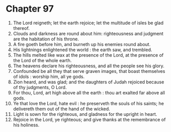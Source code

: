 # Chapter 97

1. The Lord reigneth; let the earth rejoice; let the multitude of isles be glad thereof.
2. Clouds and darkness are round about him: righteousness and judgment are the habitation of his throne.
3. A fire goeth before him, and burneth up his enemies round about.
4. His lightnings enlightened the world : the earth saw, and trembled.
5. The hills melted like wax at the presence of the Lord, at the presence of the Lord of the whole earth.
6. The heavens declare his righteousness, and all the people see his glory.
7. Confounded be all they that serve graven images, that boast themselves of idols : worship him, all ye gods.
8. Zion heard, and was glad; and the daughters of Judah rejoiced because of thy judgments, O Lord.
9. For thou, Lord, art high above all the earth : thou art exalted far above all gods.
10. Ye that love the Lord, hate evil : he preserveth the souls of his saints; he delivereth them out of the hand of the wicked.
11. Light is sown for the righteous, and gladness for the upright in heart.
12. Rejoice in the Lord, ye righteous; and give thanks at the remembrance of his holiness.

